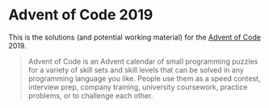# Advent of Code 2019

This is the solutions (and potential working material) for the [Advent of
Code](https://adventofcode.com/) 2019.

> Advent of Code is an Advent calendar of small programming puzzles for a
> variety of skill sets and skill levels that can be solved in any programming
> language you like. People use them as a speed contest, interview prep, company
> training, university coursework, practice problems, or to challenge each
> other.
